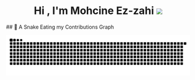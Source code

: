 
<h1 align="center">Hi , I'm Mohcine Ez-zahi <img src="https://media.giphy.com/media/hvRJCLFzcasrR4ia7z/giphy.gif" width="35"></h1>
## 🐍 A Snake Eating my Contributions Graph
	
<p align = "center">
	<img src = "https://github.com/7oSkaaa/7oSkaaa/blob/output/github-contribution-grid-snake.svg?" alt = "Snake Game"/>
</p>
